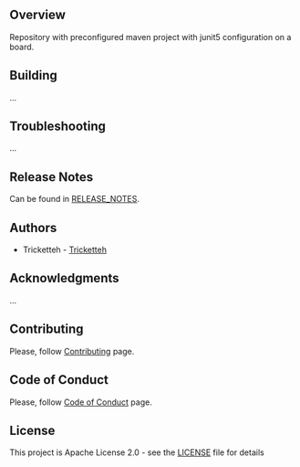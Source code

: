 ## Overview
Repository with preconfigured maven project with junit5 configuration on a board.

## Building
...

## Troubleshooting
...

## Release Notes
Can be found in [RELEASE_NOTES](RELEASE_NOTES.md).

## Authors
* Tricketteh - [Tricketteh](https://github.com/Tricketteh)

## Acknowledgments
...

## Contributing
Please, follow [Contributing](CONTRIBUTING.md) page.

## Code of Conduct
Please, follow [Code of Conduct](CODE_OF_CONDUCT.md) page.

## License
This project is Apache License 2.0 - see the [LICENSE](LICENSE) file for details

